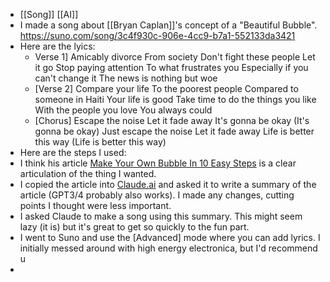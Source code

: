 - [[Song]] [[AI]]
- I made a song about [[Bryan Caplan]]'s concept of a "Beautiful Bubble". https://suno.com/song/3c4f930c-906e-4cc9-b7a1-552133da3421
- Here are the lyics:
	- Verse 1]
	  Amicably divorce
	  From society
	  Don't fight these people
	  Let it go 
	  Stop paying attention
	  To what frustrates you
	  Especially if you can't change it
	  The news is nothing but woe
	- [Verse 2]
	  Compare your life
	  To the poorest people
	  Compared to someone in Haiti
	  Your life is good
	  Take time to do the things you like
	  With the people you love
	  You always could
	- [Chorus]
	  Escape the noise
	  Let it fade away
	  It's gonna be okay (It's gonna be okay)
	  Just escape the noise
	  Let it fade away
	  Life is better this way (Life is better this way)
- Here are the steps I used:
- I think his article [Make Your Own Bubble In 10 Easy Steps](https://www.econlib.org/archives/2013/04/make_your_own_b.html) is a clear articulation of the thing I wanted.
- I copied the article into [Claude.ai](https://claude.ai/) and asked it to write a summary of the article (GPT3/4 probably also works). I made any changes, cutting points I thought were less important.
- I asked Claude to make a song using this summary. This might seem lazy (it is) but it's great to get so quickly to the fun part.
- I went to Suno and use the [Advanced] mode where you can add lyrics. I initially messed around with high energy electronica, but I'd recommend u
-